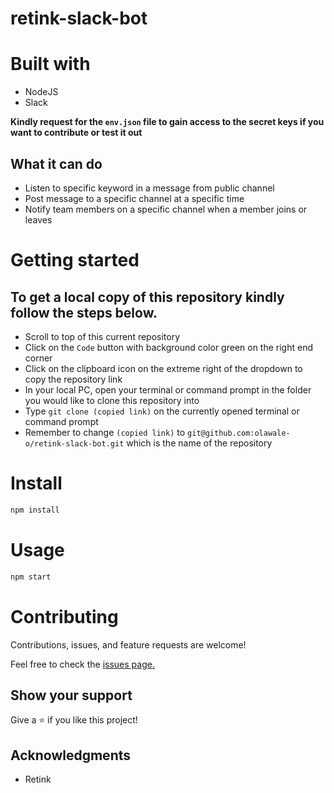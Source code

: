 # retink-slack-bot

# Built with
- NodeJS
- Slack

**Kindly request for the `env.json` file to gain access to the secret keys if you want to contribute or test it out**

## What it can do
- Listen to specific keyword in a message from public channel
- Post message to a specific channel at a specific time
- Notify team members on a specific channel when a member joins or leaves

# Getting started
## To get a local copy of this repository kindly follow the steps below.
- Scroll to top of this current repository
- Click on the `Code` button with background color green on the right end corner
- Click on the clipboard icon on the extreme right of the dropdown to copy the repository link
- In your local PC, open your terminal or command prompt in the folder you would like to clone this repository into
- Type `git clone (copied link)` on the currently opened terminal or command prompt
- Remember to change `(copied link)` to `git@github.com:olawale-o/retink-slack-bot.git` which is the name of the repository

# Install
```bash
npm install
```

# Usage
```bash
npm start
```

# Contributing
Contributions, issues, and feature requests are welcome!

Feel free to check the [issues page.](https://github.com/olawale-o/retink-slack-bot/issues)


## Show your support

Give a ⭐️ if you like this project!

## Acknowledgments

- Retink
